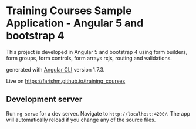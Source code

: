 # Training Courses Sample Application - Angular 5 and bootstrap 4

This project is developed in Angular 5 and bootstrap 4 using form builders, form groups, form controls, form arrays
rxjs, routing and validations.

generated with [Angular CLI](https://github.com/angular/angular-cli) version 1.7.3.

Live on https://farishm.github.io/training_courses

## Development server

Run `ng serve` for a dev server. Navigate to `http://localhost:4200/`. The app will automatically reload if you change any of the source files.

